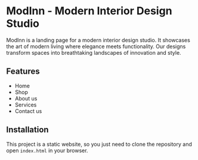 # ModInn - Modern Interior Design Studio

ModInn is a landing page for a modern interior design studio. It showcases the art of modern living where elegance meets functionality. Our designs transform spaces into breathtaking landscapes of innovation and style.

## Features

- Home
- Shop
- About us
- Services
- Contact us

## Installation

This project is a static website, so you just need to clone the repository and open `index.html` in your browser.
